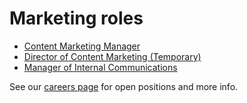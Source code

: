 # Marketing roles

- [Content Marketing Manager](https://boards.greenhouse.io/sourcegraph91/jobs/419291000)
- [Director of Content Marketing (Temporary)](https://boards.greenhouse.io/sourcegraph91/jobs/4181571004)
- [Manager of Internal Communications](https://boards.greenhouse.io/sourcegraph91/jobs/4137397004)

See our [careers page](https://boards.greenhouse.io/sourcegraph91) for open positions and more info.
